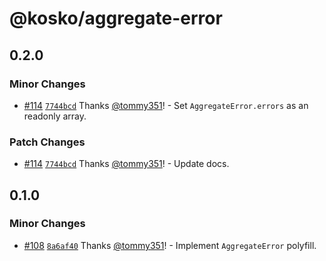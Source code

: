 # @kosko/aggregate-error

## 0.2.0

### Minor Changes

- [#114](https://github.com/tommy351/kosko/pull/114) [`7744bcd`](https://github.com/tommy351/kosko/commit/7744bcdb86bbfff60350638fe27d89781a6714f7) Thanks [@tommy351](https://github.com/tommy351)! - Set `AggregateError.errors` as an readonly array.

### Patch Changes

- [#114](https://github.com/tommy351/kosko/pull/114) [`7744bcd`](https://github.com/tommy351/kosko/commit/7744bcdb86bbfff60350638fe27d89781a6714f7) Thanks [@tommy351](https://github.com/tommy351)! - Update docs.

## 0.1.0

### Minor Changes

- [#108](https://github.com/tommy351/kosko/pull/108) [`8a6af40`](https://github.com/tommy351/kosko/commit/8a6af40da68fd3a3c8186e3ce008fc06955c4dc4) Thanks [@tommy351](https://github.com/tommy351)! - Implement `AggregateError` polyfill.
